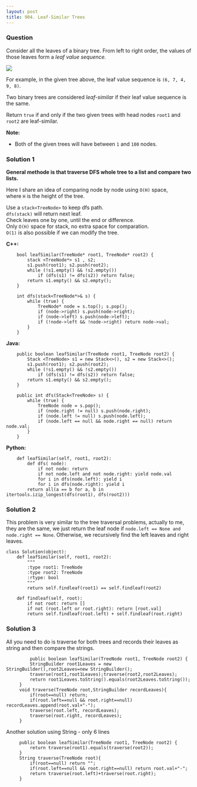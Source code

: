 ```yaml
---
layout: post
title: 904. Leaf-Similar Trees
---
```

### Question
Consider all the leaves of a binary tree.  From left to right order, the
values of those leaves form a _leaf value sequence._

![](https://s3-lc-upload.s3.amazonaws.com/uploads/2018/07/16/tree.png)

For example, in the given tree above, the leaf value sequence is `(6, 7, 4, 9,
8)`.

Two binary trees are considered _leaf-similar_  if their leaf value sequence
is the same.

Return `true` if and only if the two given trees with head nodes `root1` and
`root2` are leaf-similar.



**Note:**

  * Both of the given trees will have between `1` and `100` nodes.

### Solution 1
 **General methode is that traverse DFS whole tree to a list and compare two
lists.**

Here I share an idea of comparing node by node using `O(H)` space,  
where `H` is the height of the tree.

Use a `stack<TreeNode>` to keep dfs path.  
`dfs(stack)` will return next leaf.  
Check leaves one by one, until the end or difference.  
Only `O(H)` space for stack, no extra space for comparation.  
`O(1)` is also possible if we can modify the tree.

 **C++:**

    
    
        bool leafSimilar(TreeNode* root1, TreeNode* root2) {
            stack <TreeNode*> s1 , s2;
            s1.push(root1); s2.push(root2);
            while (!s1.empty() && !s2.empty())
                if (dfs(s1) != dfs(s2)) return false;
            return s1.empty() && s2.empty();
        }
    
        int dfs(stack<TreeNode*>& s) {
            while (true) {
                TreeNode* node = s.top(); s.pop();
                if (node->right) s.push(node->right);
                if (node->left) s.push(node->left);
                if (!node->left && !node->right) return node->val;
            }
        }
    

**Java:**

    
    
        public boolean leafSimilar(TreeNode root1, TreeNode root2) {
            Stack <TreeNode> s1 = new Stack<>(), s2 = new Stack<>();
            s1.push(root1); s2.push(root2);
            while (!s1.empty() && !s2.empty())
                if (dfs(s1) != dfs(s2)) return false;
            return s1.empty() && s2.empty();
        }
    
        public int dfs(Stack<TreeNode> s) {
            while (true) {
                TreeNode node = s.pop();
                if (node.right != null) s.push(node.right);
                if (node.left != null) s.push(node.left);
                if (node.left == null && node.right == null) return node.val;
            }
        }
    

**Python:**

    
    
        def leafSimilar(self, root1, root2):
            def dfs( node):
                if not node: return
                if not node.left and not node.right: yield node.val
                for i in dfs(node.left): yield i
                for i in dfs(node.right): yield i
            return all(a == b for a, b in itertools.izip_longest(dfs(root1), dfs(root2)))
    


### Solution 2
This problem is very similar to the tree traversal problems, actually to me,
they are the same, we just return the leaf node if `node.left == None and
node.right == None`. Otherwise, we recursively find the left leaves and right
leaves.

    
    
    class Solution(object):
        def leafSimilar(self, root1, root2):
            """
            :type root1: TreeNode
            :type root2: TreeNode
            :rtype: bool
            """
            return self.findleaf(root1) == self.findleaf(root2)
            
        def findleaf(self, root):
            if not root: return []
            if not (root.left or root.right): return [root.val]
            return self.findleaf(root.left) + self.findleaf(root.right)
    


### Solution 3
All you need to do is traverse for both trees and records their leaves as
string and then compare the strings.

    
    
        	 public boolean leafSimilar(TreeNode root1, TreeNode root2) {
    		 StringBuilder root1Leaves = new StringBuilder(),root2Leaves=new StringBuilder();
    		 traverse(root1,root1Leaves);traverse(root2,root2Leaves);	    
    		 return root1Leaves.toString().equals(root2Leaves.toString());
    	 }
    	 void traverse(TreeNode root,StringBuilder recordLeaves){
    		 if(root==null) return;
    		 if(root.left==null && root.right==null) recordLeaves.append(root.val+"-");
    		 traverse(root.left, recordLeaves);
    		 traverse(root.right, recordLeaves);
    	 }
    

Another solution using String - only 6 lines

    
    
    	 public boolean leafSimilar(TreeNode root1, TreeNode root2) { 
    		 return traverse(root1).equals(traverse(root2));
         }
    	 String traverse(TreeNode root){
    		 if(root==null) return "";
    		 if(root.left==null && root.right==null) return root.val+"-";  
    		 return traverse(root.left)+traverse(root.right);
         }
    



